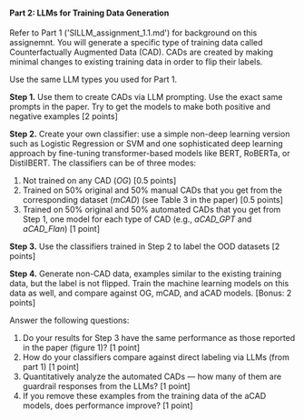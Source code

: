 #### Part 2: LLMs for Training Data Generation

Refer to Part 1 ('SILLM_assignment_1.1.md') for background on this assignemnt. You will generate a specific type of training data called Counterfactually Augmented Data (CAD). CADs are created by making minimal changes to existing training data in order to flip their labels.

Use the same LLM types you used for Part 1. 


**Step 1.** Use them to create CADs via LLM prompting. Use the exact same prompts in the paper. Try to get the models to make both positive and negative examples [2 points]


**Step 2.** Create your own classifier: use a simple non-deep learning version such as Logistic Regression or SVM and one sophisticated deep learning approach by fine-tuning transformer-based models like BERT, RoBERTa, or DistilBERT. The classifiers can be of three modes:



1. Not trained on any CAD (*OG*) [0.5 points]
2. Trained on 50% original and 50% manual CADs that you get from the corresponding dataset (*mCAD*) (see Table 3 in the paper) [0.5 points]
3. Trained on 50% original and 50% automated CADs that you get from Step 1, one model for each type of CAD (e.g., *aCAD_GPT* and *aCAD_Flan*) [1 point]

**Step 3.** Use the classifiers trained in Step 2 to label the OOD datasets [2 points]


**Step 4.** Generate non-CAD data, examples similar to the existing training data, but the label is not flipped. Train the machine learning models on this data as well, and compare against OG, mCAD, and aCAD models. [Bonus: 2 points]

Answer the following questions:



1. Do your results for Step 3 have the same performance as those reported in the paper (figure 1)? [1 point]
2. How do your classifiers compare against direct labeling via LLMs (from part 1) [1 point]
3. Quantitatively analyze the automated CADs — how many of them are guardrail responses from the LLMs? [1 point]
4. If you remove these examples from the training data of the aCAD models, does performance improve? [1 point]